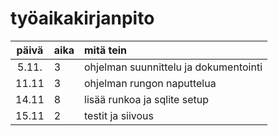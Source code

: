 # työaikakirjanpito

| päivä | aika | mitä tein  |
| :----:|:-----| :-----|
| 5.11. | 3    | ohjelman suunnittelu ja dokumentointi|
| 11.11 | 3    | ohjelman rungon naputtelua|
| 14.11 | 8    | lisää runkoa ja sqlite setup|
| 15.11 | 2    | testit ja siivous|
